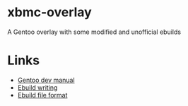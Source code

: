 xbmc-overlay
============

A Gentoo overlay with some modified and unofficial ebuilds


Links
=====
- [Gentoo dev manual][0]
- [Ebuild writing][1]
- [Ebuild file format][2]

[0]:http://devmanual.gentoo.org/
[1]:http://devmanual.gentoo.org/ebuild-writing/
[2]:http://devmanual.gentoo.org/ebuild-writing/file-format/
